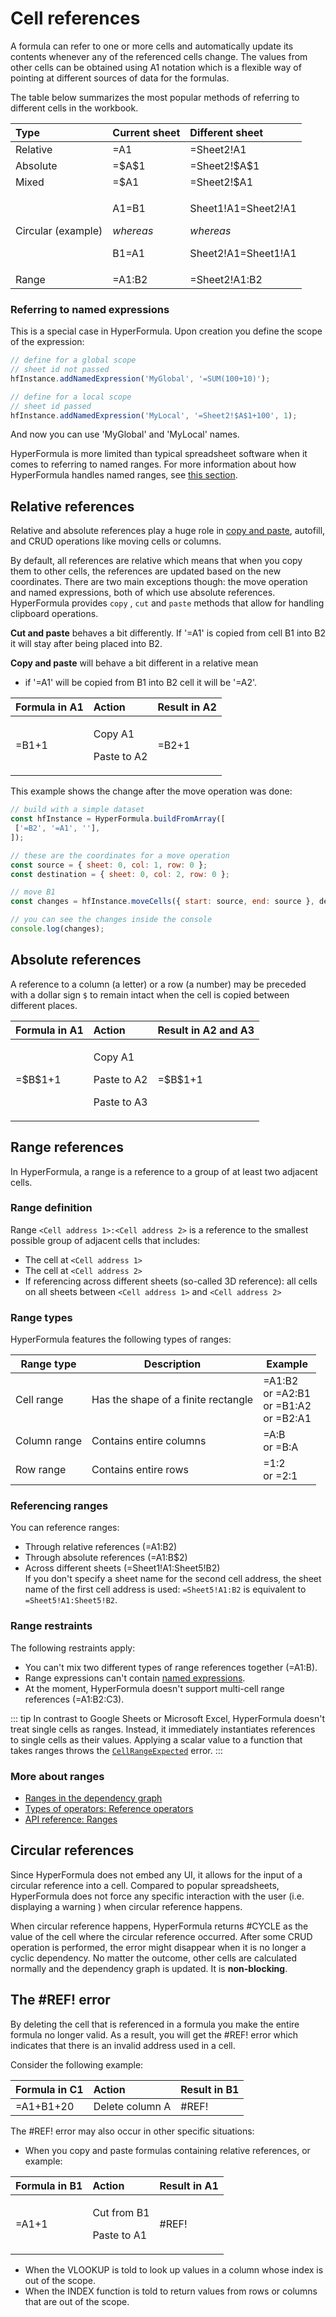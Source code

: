 # Cell references

A formula can refer to one or more cells and automatically update its
contents whenever any of the referenced cells change. The values from
other cells can be obtained using A1 notation which is a flexible
way of pointing at different sources of data for the formulas.

The table below summarizes the most popular methods of referring to
different cells in the workbook.

<table>
  <thead>
    <tr>
      <th style="text-align:left">Type</th>
      <th style="text-align:left">Current sheet</th>
      <th style="text-align:left">Different sheet</th>
    </tr>
  </thead>
  <tbody>
    <tr>
      <td style="text-align:left">Relative</td>
      <td style="text-align:left">=A1</td>
      <td style="text-align:left">=Sheet2!A1</td>
    </tr>
    <tr>
      <td style="text-align:left">Absolute</td>
      <td style="text-align:left">=$A$1</td>
      <td style="text-align:left">=Sheet2!$A$1</td>
    </tr>
    <tr>
      <td style="text-align:left">Mixed</td>
      <td style="text-align:left">=$A1</td>
      <td style="text-align:left">=Sheet2!$A1</td>
    </tr>
    <tr>
      <td style="text-align:left">Circular (example)</td>
      <td style="text-align:left">
        <p>A1=B1</p>
        <p><em>whereas</em>
        </p>
        <p>B1=A1</p>
      </td>
      <td style="text-align:left">
        <p>Sheet1!A1=Sheet2!A1</p>
        <p><em>whereas</em>
        </p>
        <p>Sheet2!A1=Sheet1!A1</p>
      </td>
    </tr>
    <tr>
      <td style="text-align:left">Range</td>
      <td style="text-align:left">=A1:B2</td>
      <td style="text-align:left">=Sheet2!A1:B2</td>
    </tr>
  </tbody>
</table>

### Referring to named expressions

This is a special case in HyperFormula. Upon creation you define the
scope of the expression:

```javascript
// define for a global scope
// sheet id not passed
hfInstance.addNamedExpression('MyGlobal', '=SUM(100+10)');

// define for a local scope
// sheet id passed
hfInstance.addNamedExpression('MyLocal', '=Sheet2!$A$1+100', 1);
```

And now you can use 'MyGlobal' and 'MyLocal' names.

HyperFormula is more limited than
typical spreadsheet software when it comes to referring to named ranges.
For more information about how
HyperFormula handles named ranges,
see [this section](named-expressions.md).

## Relative references

Relative and absolute references play a huge role in
[copy and paste](clipboard-operations.md), autofill, and CRUD
operations like moving cells or columns.

By default, all references are relative which means that when you
copy them to other cells, the references are updated based on the
new coordinates. There are two main exceptions though: the move operation and named expressions, both of which use absolute references. HyperFormula provides
`copy` , `cut` and `paste` methods that allow for handling clipboard operations.

**Cut and paste** behaves a bit differently. If '=A1' is copied from cell B1 into B2 it will stay after being placed into B2.

**Copy and paste** will behave a bit different in a relative mean
- if '=A1' will be copied from B1 into B2 cell it will be '=A2'.

<table>
  <thead>
    <tr>
      <th style="text-align:left">Formula in A1</th>
      <th style="text-align:left">Action</th>
      <th style="text-align:left">Result in A2</th>
    </tr>
  </thead>
  <tbody>
    <tr>
      <td style="text-align:left">=B1+1</td>
      <td style="text-align:left">
        <p>Copy A1</p>
        <p>Paste to A2</p>
      </td>
      <td style="text-align:left">=B2+1</td>
    </tr>
  </tbody>
</table>

This example shows the change after the move operation was done:

```javascript
// build with a simple dataset
const hfInstance = HyperFormula.buildFromArray([
 ['=B2', '=A1', ''],
]);

// these are the coordinates for a move operation
const source = { sheet: 0, col: 1, row: 0 };
const destination = { sheet: 0, col: 2, row: 0 };

// move B1
const changes = hfInstance.moveCells({ start: source, end: source }, destination);

// you can see the changes inside the console
console.log(changes);
```

## Absolute references

A reference to a column (a letter) or a row (a number) may be
preceded with a dollar sign `$` to remain intact when the cell is
copied between different places.

<table>
  <thead>
    <tr>
      <th style="text-align:left">Formula in A1</th>
      <th style="text-align:left">Action</th>
      <th style="text-align:left">Result in A2 and A3</th>
    </tr>
  </thead>
  <tbody>
    <tr>
      <td style="text-align:left">=$B$1+1</td>
      <td style="text-align:left">
        <p>Copy A1</p>
        <p>Paste to A2</p>
        <p>Paste to A3</p>
      </td>
      <td style="text-align:left">=$B$1+1</td>
    </tr>
  </tbody>
</table>

## Range references

In HyperFormula, a range is a reference to a group of at least two adjacent cells.

### Range definition

Range `<Cell address 1>:<Cell address 2>` is a reference to the smallest possible group of adjacent cells that includes:

- The cell at `<Cell address 1>`
- The cell at `<Cell address 2>`
- If referencing across different sheets (so-called 3D reference): all cells on all sheets between `<Cell address 1>` and `<Cell address 2>`

### Range types

HyperFormula features the following types of ranges:

| Range type   | Description                         | Example                                       |
| ------------ | ----------------------------------- | --------------------------------------------- |
| Cell range   | Has the shape of a finite rectangle | =A1:B2<br>or =A2:B1<br>or =B1:A2<br>or =B2:A1 |
| Column range | Contains entire columns             | =A:B<br>or =B:A                               |
| Row range    | Contains entire rows                | =1:2<br>or =2:1                               |

### Referencing ranges

You can reference ranges:
- Through relative references (=A1:B2)
- Through absolute references (=A$1:$B$2)
- Across different sheets (=Sheet1!A1:Sheet5!B2)<br>If you don't specify a sheet name for the second cell address, the sheet name of the first cell address is used: `=Sheet5!A1:B2` is equivalent to `=Sheet5!A1:Sheet5!B2`.

### Range restraints

The following restraints apply:
- You can't mix two different types of range references together (=A1:B).
- Range expressions can't contain [named expressions](/guide/named-expressions.md).
- At the moment, HyperFormula doesn't support multi-cell range references (=A1:B2:C3).

::: tip
In contrast to Google Sheets or Microsoft Excel, HyperFormula doesn't treat single cells as ranges. Instead, it immediately instantiates references to single cells as their values. Applying a scalar value to a function that takes ranges throws the [`CellRangeExpected`](/api/classes/errormessage.md#cellrangeexpected) error.
:::

### More about ranges
- [Ranges in the dependency graph](/guide/dependency-graph.md#ranges-in-the-dependency-graph)
- [Types of operators: Reference operators](/guide/types-of-operators.md#reference-operators)
- [API reference: Ranges](/api/classes/hyperformula.md#ranges)

## Circular references

Since HyperFormula does not embed any UI, it allows for the input of a circular reference into a cell. Compared to popular spreadsheets,
HyperFormula does not force any specific interaction with the user
(i.e. displaying a warning ) when circular reference happens.

When circular reference happens, HyperFormula returns #CYCLE as
the value of the cell where the circular reference occurred. After
some CRUD operation is performed, the error might disappear when it is no longer
a cyclic dependency. No matter the outcome, other cells are
calculated normally and the dependency graph is updated. It
is **non-blocking**.

## The #REF! error

By deleting the cell that is referenced in a formula you make the
entire formula no longer valid. As a result, you will get the
#REF! error which indicates that there is an invalid address
used in a cell.

Consider the following example:

| Formula in C1 | Action          | Result in B1 |
| :------------ | :-------------- | :----------- |
| =A1+B1+20     | Delete column A | #REF!        |

The #REF! error may also occur in other specific situations:

* When you copy and paste formulas containing relative references,
or example:

<table>
  <thead>
    <tr>
      <th style="text-align:left">Formula in B1</th>
      <th style="text-align:left">Action</th>
      <th style="text-align:left">Result in A1</th>
    </tr>
  </thead>
  <tbody>
    <tr>
      <td style="text-align:left">=A1+1</td>
      <td style="text-align:left">
        <p>Cut from B1</p>
        <p>Paste to A1</p>
      </td>
      <td style="text-align:left">#REF!</td>
    </tr>
  </tbody>
</table>

* When the VLOOKUP is told to look up values in a column whose
index is out of the scope.
* When the INDEX function is told to return values from rows or
columns that are out of the scope.